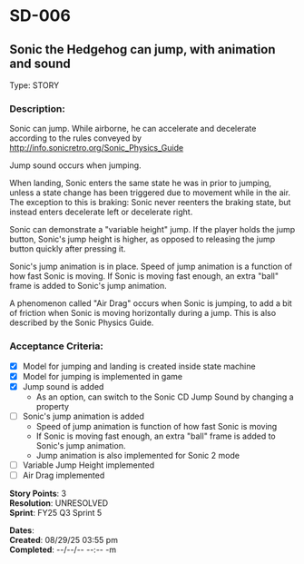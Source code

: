 # SD-006
## Sonic the Hedgehog can jump, with animation and sound

Type: STORY

### Description:
Sonic can jump.
While airborne, he can accelerate and decelerate according to the rules conveyed by
http://info.sonicretro.org/Sonic_Physics_Guide

Jump sound occurs when jumping.

When landing, Sonic enters the same state he was in prior to jumping, unless a state change has been triggered due to movement while in the air.
The exception to this is braking: Sonic never reenters the braking state, but instead enters decelerate left or decelerate right.

Sonic can demonstrate a "variable height" jump. If the player holds the jump button, Sonic's jump height is higher, as opposed to releasing the jump button quickly after pressing it.

Sonic's jump animation is in place. Speed of jump animation is a function of how fast Sonic is moving.
If Sonic is moving fast enough, an extra "ball" frame is added to Sonic's jump animation.

A phenomenon called "Air Drag" occurs when Sonic is jumping, to add a bit of friction when Sonic is moving horizontally during a jump.
This is also described by the Sonic Physics Guide.

### Acceptance Criteria: 
- [X] Model for jumping and landing is created inside state machine
- [X] Model for jumping is implemented in game
- [X] Jump sound is added
    - As an option, can switch to the Sonic CD Jump Sound by changing a property
- [ ] Sonic's jump animation is added
    - Speed of jump animation is function of how fast Sonic is moving
    - If Sonic is moving fast enough, an extra "ball" frame is added to Sonic's jump animation.
    - Jump animation is also implemented for Sonic 2 mode
- [ ] Variable Jump Height implemented
- [ ] Air Drag implemented

**Story Points**: 3<br />
**Resolution**: UNRESOLVED<br />
**Sprint**: FY25 Q3 Sprint 5<br />

**Dates**:<br />
	**Created**:   08/29/25 03:55 pm<br />
	**Completed**: --/--/-- --:-- -m<br />

